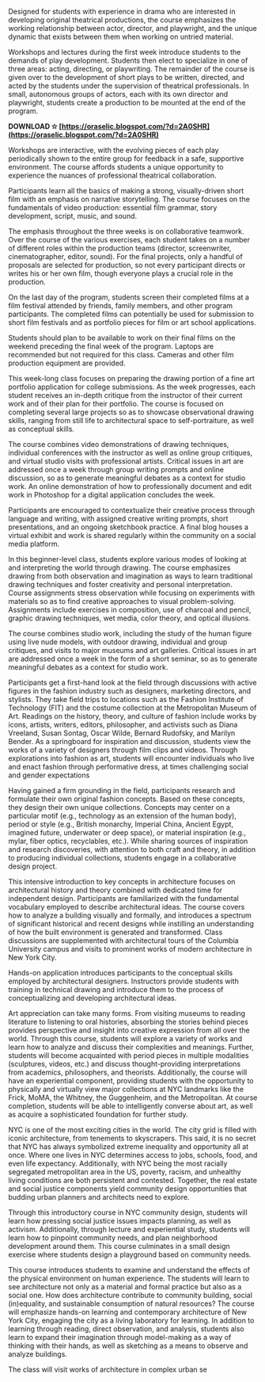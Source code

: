 
 
Designed for students with experience in drama who are interested in developing original theatrical productions, the course emphasizes the working relationship between actor, director, and playwright, and the unique dynamic that exists between them when working on untried material.
 
Workshops and lectures during the first week introduce students to the demands of play development. Students then elect to specialize in one of three areas: acting, directing, or playwriting. The remainder of the course is given over to the development of short plays to be written, directed, and acted by the students under the supervision of theatrical professionals. In small, autonomous groups of actors, each with its own director and playwright, students create a production to be mounted at the end of the program.
 
**DOWNLOAD ✫ [https://oraselic.blogspot.com/?d=2A0SHR](https://oraselic.blogspot.com/?d=2A0SHR)**


 
Workshops are interactive, with the evolving pieces of each play periodically shown to the entire group for feedback in a safe, supportive environment. The course affords students a unique opportunity to experience the nuances of professional theatrical collaboration.
 
Participants learn all the basics of making a strong, visually-driven short film with an emphasis on narrative storytelling. The course focuses on the fundamentals of video production: essential film grammar, story development, script, music, and sound.
 
The emphasis throughout the three weeks is on collaborative teamwork. Over the course of the various exercises, each student takes on a number of different roles within the production teams (director, screenwriter, cinematographer, editor, sound). For the final projects, only a handful of proposals are selected for production, so not every participant directs or writes his or her own film, though everyone plays a crucial role in the production.
 
On the last day of the program, students screen their completed films at a film festival attended by friends, family members, and other program participants. The completed films can potentially be used for submission to short film festivals and as portfolio pieces for film or art school applications.
 
Students should plan to be available to work on their final films on the weekend preceding the final week of the program. Laptops are recommended but not required for this class. Cameras and other film production equipment are provided.
 
This week-long class focuses on preparing the drawing portion of a fine art portfolio application for college submissions. As the week progresses, each student receives an in-depth critique from the instructor of their current work and of their plan for their portfolio. The course is focused on completing several large projects so as to showcase observational drawing skills, ranging from still life to architectural space to self-portraiture, as well as conceptual skills.
 
The course combines video demonstrations of drawing techniques, individual conferences with the instructor as well as online group critiques, and virtual studio visits with professional artists. Critical issues in art are addressed once a week through group writing prompts and online discussion, so as to generate meaningful debates as a context for studio work. An online demonstration of how to professionally document and edit work in Photoshop for a digital application concludes the week.

Participants are encouraged to contextualize their creative process through language and writing, with assigned creative writing prompts, short presentations, and an ongoing sketchbook practice. A final blog houses a virtual exhibit and work is shared regularly within the community on a social media platform.
 
In this beginner-level class, students explore various modes of looking at and interpreting the world through drawing. The course emphasizes drawing from both observation and imagination as ways to learn traditional drawing techniques and foster creativity and personal interpretation. Course assignments stress observation while focusing on experiments with materials so as to find creative approaches to visual problem-solving. Assignments include exercises in composition, use of charcoal and pencil, graphic drawing techniques, wet media, color theory, and optical illusions.
 
The course combines studio work, including the study of the human figure using live nude models, with outdoor drawing, individual and group critiques, and visits to major museums and art galleries. Critical issues in art are addressed once a week in the form of a short seminar, so as to generate meaningful debates as a context for studio work.
 
Participants get a first-hand look at the field through discussions with active figures in the fashion industry such as designers, marketing directors, and stylists. They take field trips to locations such as the Fashion Institute of Technology (FIT) and the costume collection at the Metropolitan Museum of Art. Readings on the history, theory, and culture of fashion include works by icons, artists, writers, editors, philosopher, and activists such as Diana Vreeland, Susan Sontag, Oscar Wilde, Bernard Rudofsky, and Marilyn Bender. As a springboard for inspiration and discussion, students view the works of a variety of designers through film clips and videos. Through explorations into fashion as art, students will encounter individuals who live and enact fashion through performative dress, at times challenging social and gender expectations
 
Having gained a firm grounding in the field, participants research and formulate their own original fashion concepts. Based on these concepts, they design their own unique collections. Concepts may center on a particular motif (e.g., technology as an extension of the human body), period or style (e.g., British monarchy, Imperial China, Ancient Egypt, imagined future, underwater or deep space), or material inspiration (e.g., mylar, fiber optics, recyclables, etc.). While sharing sources of inspiration and research discoveries, with attention to both craft and theory, in addition to producing individual collections, students engage in a collaborative design project.
 
This intensive introduction to key concepts in architecture focuses on architectural history and theory combined with dedicated time for independent design. Participants are familiarized with the fundamental vocabulary employed to describe architectural ideas. The course covers how to analyze a building visually and formally, and introduces a spectrum of significant historical and recent designs while instilling an understanding of how the built environment is generated and transformed. Class discussions are supplemented with architectural tours of the Columbia University campus and visits to prominent works of modern architecture in New York City.
 
Hands-on application introduces participants to the conceptual skills employed by architectural designers. Instructors provide students with training in technical drawing and introduce them to the process of conceptualizing and developing architectural ideas.
 
Art appreciation can take many forms. From visiting museums to reading literature to listening to oral histories, absorbing the stories behind pieces provides perspective and insight into creative expression from all over the world. Through this course, students will explore a variety of works and learn how to analyze and discuss their complexities and meanings. Further, students will become acquainted with period pieces in multiple modalities (sculptures, videos, etc.) and discuss thought-providing interpretations from academics, philosophers, and theorists. Additionally, the course will have an experiential component, providing students with the opportunity to physically and virtually view major collections at NYC landmarks like the Frick, MoMA, the Whitney, the Guggenheim, and the Metropolitan. At course completion, students will be able to intelligently converse about art, as well as acquire a sophisticated foundation for further study.
 
NYC is one of the most exciting cities in the world. The city grid is filled with iconic architecture, from tenements to skyscrapers. This said, it is no secret that NYC has always symbolized extreme inequality and opportunity all at once. Where one lives in NYC determines access to jobs, schools, food, and even life expectancy. Additionally, with NYC being the most racially segregated metropolitan area in the US, poverty, racism, and unhealthy living conditions are both persistent and contested. Together, the real estate and social justice components yield community design opportunities that budding urban planners and architects need to explore.
 
Through this introductory course in NYC community design, students will learn how pressing social justice issues impacts planning, as well as activism. Additionally, through lecture and experiential study, students will learn how to pinpoint community needs, and plan neighborhood development around them. This course culminates in a small design exercise where students design a playground based on community needs.
 
This course introduces students to examine and understand the effects of the physical environment on human experience. The students will learn to see architecture not only as a material and formal practice but also as a social one. How does architecture contribute to community building, social (in)equality, and sustainable consumption of natural resources? The course will emphasize hands-on learning and contemporary architecture of New York City, engaging the city as a living laboratory for learning. In addition to learning through reading, direct observation, and analysis, students also learn to expand their imagination through model-making as a way of thinking with their hands, as well as sketching as a means to observe and analyze buildings.
 
The class will visit works of architecture in complex urban se